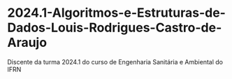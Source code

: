 # 2024.1-Algoritmos-e-Estruturas-de-Dados-Louis-Rodrigues-Castro-de-Araujo
Discente da turma 2024.1 do curso de Engenharia Sanitária e Ambiental do IFRN
